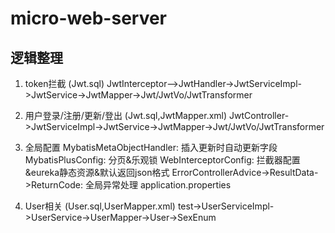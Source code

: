 # micro-web-server

## 逻辑整理
1. token拦截 (Jwt.sql)
   JwtInterceptor—>JwtHandler->JwtServiceImpl->JwtService->JwtMapper->Jwt/JwtVo/JwtTransformer
   
2. 用户登录/注册/更新/登出 (Jwt.sql,JwtMapper.xml)
   JwtController->JwtServiceImpl->JwtService->JwtMapper->Jwt/JwtVo/JwtTransformer
   
3. 全局配置 
   MybatisMetaObjectHandler: 插入更新时自动更新字段
   MybatisPlusConfig: 分页&乐观锁
   WebInterceptorConfig: 拦截器配置&eureka静态资源&默认返回json格式
   ErrorControllerAdvice->ResultData->ReturnCode: 全局异常处理
   application.properties

4. User相关 (User.sql,UserMapper.xml)
   test->UserServiceImpl->UserService->UserMapper->User->SexEnum
   
   







